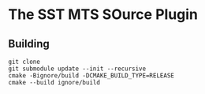 # The SST MTS SOurce Plugin

## Building

```
git clone
git submodule update --init --recursive
cmake -Bignore/build -DCMAKE_BUILD_TYPE=RELEASE
cmake --build ignore/build
```
